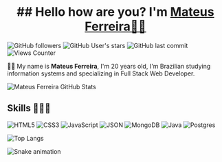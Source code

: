 <div>
  
  <h1 align="center">
    ## Hello how are you? I'm 
    <a href="https://www.linkedin.com/in/mateustmf/">Mateus Ferreira👋🏻</a>
  </h1>
</div>

![GitHub followers](https://img.shields.io/github/followers/MateusTMF?style=flat&color=9644F4)
![GitHub User's stars](https://img.shields.io/github/stars/MateusTMF?style=flat&color=9644F4)
![GitHub last commit](https://img.shields.io/github/last-commit/MateusTMF/JefersonLucas?style=flat&color=9644F4)
![Views Counter](https://komarev.com/ghpvc/?username=MateusTMF&color=blueviolet)

🧔🏻 My name is **Mateus Ferreira**, I'm 20 years old, I'm Brazilian studying information systems and specializing in Full Stack Web Developer.


<img alt="Mateus Ferreira GitHub Stats" src="https://github-readme-stats.vercel.app/api?username=MateusTMF&theme=midnight-purple&show_icons=true&hide_border=true" title="Mateus Ferreira GitHub Stats"/>

<!-- Skills -->

## Skills 👨🏻‍💻

<!-- Languages, libs and frameworks -->

![HTML5](https://img.shields.io/badge/-HTML-000?style=flat&logo=HTML5&logoColor=9644F4)
![CSS3](https://img.shields.io/badge/-CSS-000?style=flat&logo=CSS3&logoColor=9644F4)
![JavaScript](https://img.shields.io/badge/-JavaScript-000?fff&style=flat&logo=javascript&logoColor=9644F4)
![JSON](https://img.shields.io/badge/-JSON-000?style=flat&logo=json&logoColor=9644F4)
![MongoDB](https://img.shields.io/badge/-MongoDB-000?style=flat&logoColor=9644F4&logo=mongodb)
![Java](https://img.shields.io/badge/java-000.svg?style=for-the-badge&logo=openjdk&logoColor=9644F4)
![Postgres](https://img.shields.io/badge/postgres-000.svg?style=for-the-badge&logo=postgresql&logoColor=9644F4)




<img alt="Top Langs" src="https://github-readme-stats.vercel.app/api/top-langs/?username=MateusTMF&layout=compact&theme=midnight-purple&hide_border=true" title="Top Langs"/>

![Snake animation](https://github.com/MateusTMF/MateusTMF/blob/output/github-contribution-grid-snake.svg)

